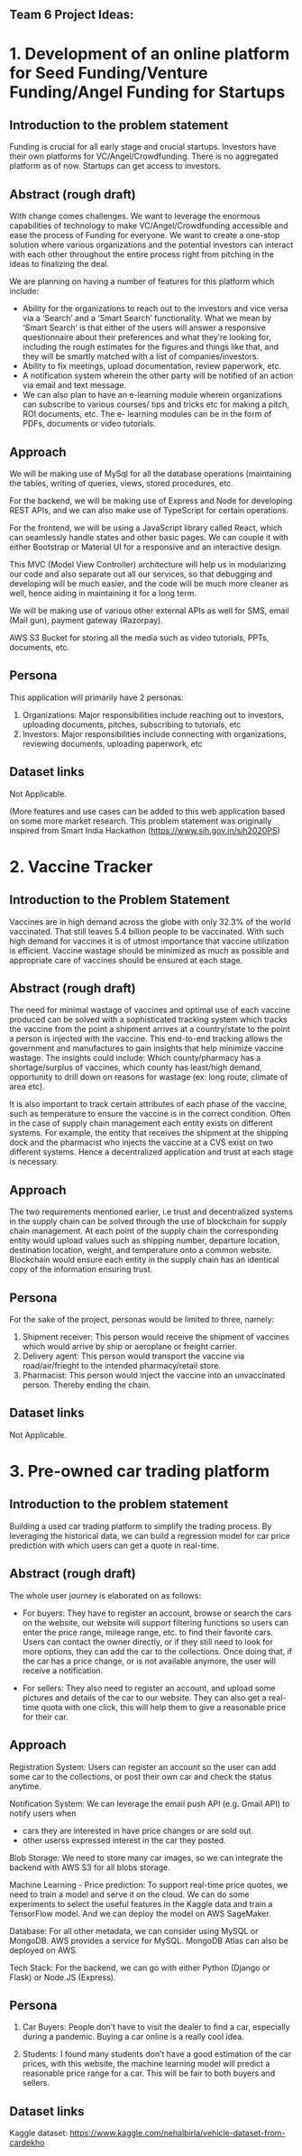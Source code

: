 ## Team 6 Project Ideas:

# 1. Development of an online platform for Seed Funding/Venture Funding/Angel Funding for Startups

## Introduction to the problem statement
   
   Funding is crucial for all early stage and crucial startups. Investors have their own platforms for VC/Angel/Crowdfunding. There is no aggregated platform as of now.            Startups can get access to investors. 
   
## Abstract (rough draft)
   
   With change comes challenges. We want to leverage the enormous capabilities of technology to make VC/Angel/Crowdfunding accessible and ease the process of Funding for            everyone. We want to create a one-stop solution where various organizations and the potential investors can interact with each other throughout the entire process right          from pitching in the ideas to finalizing the deal. 
   
   We are planning on having a number of features for this platform which include:
   
   * Ability for the organizations to reach out to the investors and vice versa via a ‘Search’ and a ‘Smart Search’ functionality. What we mean by ‘Smart Search’ is that              either of the users will answer a responsive questionnaire about their preferences and what they’re looking for, including the rough estimates for the figures and                things like that, and they will be smartly matched with a list of companies/investors.
   * Ability to fix meetings, upload documentation, review paperwork, etc.
   * A notification system wherein the other party will be notified of an action via email and text message.
   * We can also plan to have an e-learning module wherein organizations can subscribe to various courses/ tips and tricks etc for making a pitch, ROI documents, etc. The e-          learning modules can be in the form of PDFs, documents or video tutorials.
   
## Approach
   
   We will be making use of MySql for all the database operations (maintaining the tables, writing of queries, views, stored procedures, etc.

   For the backend, we will be making use of Express and Node for developing REST APIs, and we can also make use of TypeScript for certain operations.

   For the frontend, we will be using a JavaScript library called React, which can seamlessly handle states and other basic pages. We can couple it with either Bootstrap or        Material UI for a responsive and an interactive design.

   This MVC (Model View Controller) architecture will help us in modularizing our code and also separate out all our services, so that debugging and developing will be much        easier, and the code will be much more cleaner as well, hence aiding in maintaining it for a long term.

   We will be making use of various other external APIs as well for SMS, email (Mail gun), payment gateway (Razorpay).

   AWS S3 Bucket for storing all the media such as video tutorials, PPTs, documents, etc.

## Persona
   
   This application will primarily have 2 personas:
   1) Organizations: Major responsibilities include reaching out to investors, uploading documents, pitches, subscribing to tutorials, etc
   2) Investors: Major responsibilities include connecting with organizations, reviewing documents, uploading paperwork, etc
           
## Dataset links
  
   Not Applicable.

  (More features and use cases can be added to this web application based on some more market research. This problem statement was originally inspired from Smart India             Hackathon (https://www.sih.gov.in/sih2020PS)


# 2. Vaccine Tracker

## Introduction to the Problem Statement
   
   Vaccines are in high demand across the globe with only 32.3% of the world vaccinated. That still leaves 5.4 billion people to be vaccinated. With such high demand for            vaccines it is of utmost importance that vaccine utilization is efficient. Vaccine wastage should be minimized as much as possible and appropriate care of vaccines should be    ensured at each stage.
   
## Abstract (rough draft)

   The need for minimal wastage of vaccines and optimal use of each vaccine produced can be solved with a sophisticated tracking system which tracks the vaccine from the point a    shipment arrives at a country/state to the point a person is injected with the vaccine. This end-to-end tracking allows the government and manufactures to gain insights that    help minimize vaccine wastage. The insights could include: Which county/pharmacy has a shortage/surplus of vaccines, which county has least/high demand, opportunity to drill    down on reasons for wastage (ex: long route, climate of area etc).
   
   It is also important to track certain attributes of each phase of the vaccine, such as temperature to ensure the vaccine is in the correct condition. Often in the case of        supply chain management each entity exists on different systems. For example, the entity that receives the shipment at the shipping dock and the pharmacist who injects the      vaccine at a CVS exist on two different systems. Hence a decentralized application and trust at each stage is necessary. 
   
## Approach

   The two requirements mentioned earlier, i.e trust and decentralized systems in the supply chain can be solved through the use of blockchain for supply chain management. At      each point of the supply chain the corresponding entity would upload values such as shipping number, departure location, destination location, weight, and temperature onto a    common website. Blockchain would ensure each entity in the supply chain has an identical copy of the information ensuring trust.
   
## Persona 

   For the sake of the project, personas would be limited to three, namely:
   
   1) Shipment receiver: This person would receive the shipment of vaccines which would arrive by ship or aeroplane or freight carrier.
   2) Delivery agent: This person would transport the vaccine via road/air/frieght to the intended pharmacy/retail store.
   3) Pharmacist: This person would inject the vaccine into an unvaccinated person. Thereby ending the chain.
     
## Dataset links
  
   Not Applicable.
   
   
# 3. Pre-owned car trading platform

## Introduction to the problem statement
   
   Building a used car trading platform to simplify the trading process. By leveraging the historical data, we can build a regression model for car price prediction with which      users can get a quote in real-time.
   
## Abstract (rough draft)

   The whole user journey is elaborated on as follows:
   
   * For buyers: They have to register an account, browse or search the cars on the website, our website will support filtering functions so users can enter the price range,          mileage range, etc. to find their favorite cars. Users can contact the owner directly, or if they still need to look for more options, they can add the car to the                collections. Once doing that, if the car has a price change, or is not available anymore, the user will receive a notification.
  
   * For sellers: They also need to register an account, and upload some pictures and details of the car to our website. They can also get a real-time quota with one click, this      will help them to give a reasonable price for their car.

## Approach

   Registration System: Users can register an account so the user can add some car to the collections, or post their own car and check the status anytime.
   
   Notification System: We can leverage the email push API (e.g. Gmail API) to notify users when
   
   * cars they are interested in have price changes or are sold out. 
   * other userss expressed interest in the car they posted.
                         
   Blob Storage: We need to store many car images, so we can integrate the backend with AWS S3 for all blobs storage.
   
   Machine Learning - Price prediction: To support real-time price quotes, we need to train a model and serve it on the cloud. We can do some experiments to select the useful      features in the Kaggle data and train a TensorFlow model. And we can deploy the model on AWS SageMaker. 
   
   Database: For all other metadata, we can consider using MySQL or MongoDB. AWS provides a service for MySQL. MongoDB Atlas can also be deployed on AWS.
   
   Tech Stack: For the backend, we can go with either Python (Django or Flask) or Node.JS (Express).
   
## Persona
  
   1) Car Buyers: People don’t have to visit the dealer to find a car, especially during a pandemic. Buying a car online is a really cool idea.
      
   2) Students: I found many students don’t have a good estimation of the car prices, with this website, the machine learning model will predict a reasonable price range for           a car. This will be fair to both buyers and sellers.
      
## Dataset links

   Kaggle dataset: https://www.kaggle.com/nehalbirla/vehicle-dataset-from-cardekho
   
